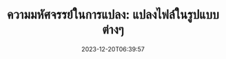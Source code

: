 ---
############################# Static ##########################
layout: "family"
date: 2023-12-20T06:39:57
draft: false

product: "Conversion"
product_tag: "conversion"

############################# Head ############################
head_title: "API ตัวแปลงไฟล์ | บน Premise API และบริการออนไลน์"
head_description: "แปลงไฟล์ Word, PDF, Excel, Powerpoint หรือ Image ได้อย่างง่ายดายและฟรี"

############################# Header ##########################
title: "ความมหัศจรรย์ในการแปลง: แปลงไฟล์ในรูปแบบต่างๆ"
description: |
  แปลงเอกสารจากแหล่งที่มาหลากหลายรูปแบบเป็นรูปแบบเป้าหมายที่แตกต่างกันได้อย่างง่ายดาย เพลิดเพลินกับการแปลงที่รองรับหลากหลายโดยไม่ต้องมีซอฟต์แวร์เพิ่มเติม เช่น MS Office, Apache Open Office, Adobe Acrobat Reader และอีกมากมาย

  โหลดเอกสารจากแหล่งต่างๆ รวมถึงไฟล์ สตรีม URL เซิร์ฟเวอร์ FTP, Amazon S3, Azure Blob Storage และอื่นๆ

  ใช้พื้นที่จัดเก็บแคชประเภทใดก็ได้ เช่น Amazon S3, Dropbox, Google Drive, Windows Azure, Redis หรืออื่นๆ โดยใช้อินเทอร์เฟซที่จำเป็น

############################# Platforms ############################
supported_platforms:
  enable: true  
  head_title: "เลือกแพลตฟอร์มของคุณ"
  title: "แพลตฟอร์มที่รองรับ"
  description: "ไลบรารี GroupDocs.Conversion รองรับระบบปฏิบัติการและเฟรมเวิร์กต่อไปนี้"
  details_link_title: "เรียนรู้เพิ่มเติม"
  items:
    # supported_platforms loop
    - title: ".NET"
      description: "GroupDocs.Conversion for .NET"
      color: "blue"
      tag: "net"
      link: "/conversion/net/"
      features_link: "https://docs.groupdocs.com/conversion/net/system-requirements/"
      features:
        # features loop
        - content: ".NET Framework 4.6.2+  <br>  .NET Core 3.1  <br>  .NET 6+"
          rows: "3"
        # features loop
        - content: "Windows, Linux"
          rows: "1"
        # features loop
        - content: "คู่การแปลง 3K+"
          rows: "1"        
    
    # supported_platforms loop
    - title: "Java"
      description: "GroupDocs.Conversion for Java"
      color: "red"
      tag: "java"
      link: "/conversion/java/"
      features_link: "https://docs.groupdocs.com/conversion/java/system-requirements/"
      features:
        # features loop
        - content: "J2SE 8.0 (1.8)+"
          rows: "3"
        # features loop
        - content:  "Windows, Linux, macOS"
          rows: "1"       
        # features loop
        - content: "คู่การแปลง 3K+"
          rows: "1"        

    # supported_platforms loop
    - title: "Node.js"
      description: "GroupDocs.Conversion for Node.js"
      color: "green"
      tag: "nodejs-java"
      link: "/conversion/nodejs-java/"
      features_link: "https://docs.groupdocs.com/conversion/nodejs-java/system-requirements/"
      features:
        # features loop
        - content: "Node.js 16+  <br>  and J2SE 8.0 (1.8)+"
          rows: "3"
        # features loop
        - content:  "Windows, Linux, macOS"
          rows: "1"
        # features loop
        - content:  "คู่การแปลง 3K+"
          rows: "1"


############################# Features ############################

features:
  enable: true
  title: "ชุดคุณลักษณะของ GroupDocs.Conversion"
  description: "API เพื่อแปลงไฟล์ระหว่างหลายประเภทเช่น HTML, PDF, Word, Excel, PNG และอีกมากมายโดยไม่ต้องใช้ซอฟต์แวร์บุคคลที่สาม"

  items:
    # feature loop
    - icon: "convert"
      title: "แปลงเอกสารและรูปภาพ"
      content: "แปลงไฟล์จากแหล่งต่าง ๆ เป็นรูปแบบเป้าหมายที่หลากหลาย"

    # feature loop
    - icon: "password"
      title: "เปิดเอกสารที่มีการรักษาความปลอดภัย"
      content: "ระบุรหัสผ่านเพื่อเปิดเอกสารที่เข้ารหัส"

    # feature loop
    - icon: "load"
      title: "โหลดไฟล์ได้จากทุกที่"
      content: "โหลดเอกสารจากไฟล์ต่างๆ, URL, เซิร์ฟเวอร์ FTP, Amazon S3 และอื่นๆ"
    
    # feature loop
    - icon: "settings"
      title: "จัดการการตั้งค่าเอาต์พุต"
      content: "หมุนและเรียงลำดับหน้าใหม่ ระบุว่าจะแสดงบันทึกย่อและความคิดเห็นหรือไม่"


############################# Code samples ############################
code_samples:
  enable: true
  title: "ตัวอย่างโค้ด GroupDocs.Conversion"
  description: "กรณีการใช้งานบางส่วนของการดำเนินการ GroupDocs.Conversion ทั่วไปใน C#, Java, TypeScript"
  items:
    # code sample loop
    - title: "แปลง PDF เป็น DOCX ด้วยโค้ดหลายบรรทัด"
      content: |
       ด้วย GroupDocs.Conversion คุณสามารถแปลงไฟล์ PDF เป็น DOCX ได้อย่างง่ายดาย เพียงใช้โค้ดเพียงไม่กี่บรรทัด นอกจากนี้ยังไม่ต้องใช้ซอฟต์แวร์บุคคลที่สามเช่น Microsoft Word หรือ Adobe Acrobat นี่คือตัวอย่างว่าสามารถทำได้อย่างไร:
      samples:
        - language: "C#"
          color: "blue"
          content: |
            ```csharp {style=abap}   
            // โหลดไฟล์ PDF ต้นฉบับ
            using (var converter = new GroupDocs.Conversion.Converter("sample.pdf"))
            {
                // ตั้งค่าตัวเลือกการแปลงสำหรับรูปแบบ DOCX
                var options = new WordProcessingConvertOptions();
                // แปลงเป็นรูปแบบ DOCX
                converter.Convert("converted.docx", options);
            }
            ```
        - language: "Java"
          color: "red"
          content: |
            ```java {style=abap}   
            import com.groupdocs.conversion.Converter;
            import com.groupdocs.conversion.options.convert.WordProcessingConvertOptions;
            ...
            // โหลดไฟล์ PDF ต้นฉบับ
            Converter converter = new Converter("sample.pdf");
            // ตั้งค่าตัวเลือกการแปลงสำหรับรูปแบบ DOCX
            WordProcessingConvertOptions options = new WordProcessingConvertOptions();
            // แปลงเป็นรูปแบบ DOCX
            converter.convert("converted.docx", options);
            ```
        - language: "TypeScript"
          color: "green"
          content: |
            ```javascript {style=abap}  
            // โหลดไฟล์ PDF ต้นฉบับ
            const converter = new groupdocs.conversion.Converter("sample.pdf");
            // ตั้งค่าตัวเลือกการแปลงสำหรับรูปแบบ DOCX
            const options = new groupdocs.conversion.WordProcessingConvertOptions();
            // แปลงเป็นรูปแบบ DOCX
            converter.convert("converted.docx", options);
            ```


############################# Formats ############################
formats:
  enable: true
  title:  "รองรับไฟล์มากกว่า 60 รูปแบบ"
  description: "GroupDocs.Conversion รองรับการดำเนินการกับ [รูปแบบไฟล์](https://docs.groupdocs.com/conversion/net/supported-file-formats/) ยอดนิยมที่สุด"


############################# Metrics ############################

metrics:
  enable: true
  title: "ตัวชี้วัดเชิงลึกและข้อมูลเชิงลึกทางสถิติ"
  description: "เจาะลึกรายละเอียดตัวเลขหลักของเรา โดยให้ตัวชี้วัดที่ครอบคลุมและข้อมูลเชิงลึกทางสถิติเกี่ยวกับความสำเร็จ ผลกระทบ และการเติบโตของเรา"

  items:
    # metrics loop
    - number: "3K+"
      title: "คู่การแปลงที่รองรับ"
      content: "แปลงไฟล์ได้อย่างง่ายดายด้วยคู่ที่รองรับหลายพันคู่ - Microsoft Office, PDF, รูปภาพ, วิดีโอ, เสียง และฐานข้อมูล ให้อำนาจแก่ผู้ใช้ในการแปลงไฟล์ประเภทต่างๆ ได้อย่างราบรื่นเพื่อความยืดหยุ่นและความสะดวกสบาย"
    # metrics loop
    - number: "1.0M"
      title: "ดาวน์โหลด NuGet"
      content: "เข้าร่วมกับผู้ใช้ที่พึงพอใจของเราที่เลือกแพ็คเกจ NuGet ของเรา โซลูชันของเราได้กลายเป็นทรัพยากรที่ได้รับความไว้วางใจและนำไปใช้อย่างกว้างขวางในชุมชนนักพัฒนา โดยให้การบูรณาการที่ราบรื่นและฟังก์ชันการทำงานที่มีคุณค่าสำหรับโครงการนับไม่ถ้วน"

    # metrics loop
    - number: "10+"
      title: "ห้องสมุด"
      content: "ผลิตภัณฑ์ของเราประกอบด้วยไลบรารีมากกว่า 10 แห่งที่นำเสนอคุณลักษณะขั้นสูงเพื่อเพิ่มประสิทธิภาพการทำงาน ไลบรารีเหล่านี้ได้รับการออกแบบมาเพื่อตอบสนองความต้องการในการพัฒนาที่แตกต่างกันด้วยความสามารถที่เหนือชั้น"
    
    # metrics loop
    - number: "100+"
      title: "ลูกค้ามีความสุข"
      content: "ด้วยความเจริญรุ่งเรืองในความเป็นเลิศ ผลิตภัณฑ์ของเราได้รับความไว้วางใจจากลูกค้ากว่า 100 รายที่ไว้วางใจในคุณสมบัติที่แข็งแกร่งและประสิทธิภาพที่เชื่อถือได้ ค้นหาความสำเร็จและประสิทธิภาพด้วยโซลูชันที่เป็นนวัตกรรมของเรา"


############################# Customers ############################
# logo size X1 => 170:70  X2 => 340 : 140

customers:
  enable: true
  title: "ลูกค้าที่มีความสุขของเรา"
  description: "ห้องสมุด GroupDocs ได้รับการว่าจ้างจากแบรนด์ที่มีชื่อเสียงและโดดเด่นระดับโลกทั่วโลก"

  items:
    # customers loop
    - title: "BenQ Corporation"
      logo: "benq"
    # customers loop
    - title: "Nasdaq Stock Market"
      logo: "nasdaq"
    # customers loop
    - title: "AT&T Inc."
      logo: "att"
    # customers loop
    - title: "AstraZeneca"
      logo: "astrazeneca"
    # customers loop
    - title: "Central Bank of Argentina"
      logo: "argentinacentralbank"
    # customers loop
    - title: "Roche Holding AG"
      logo: "roche"
    # customers loop
    - title: "Capita"
      logo: "capita"
    # customers loop
    - title: "Axa S.A."
      logo: "axa"
    # customers loop
    - title: "Instructure Inc."
      logo: "instructure"
     # customers loop
    - title: "Wipro"
      logo: "wipro"



############################# Actions ############################

actions:
  enable: true
  title: "พร้อมที่จะเริ่มต้นหรือยัง?"
  description: "ลองใช้คุณสมบัติ GroupDocs.Conversion ฟรีหรือขอใบอนุญาต"

  items:
    #  loop
    - title: ".NET"
      link: "/conversion/net/"
      color: "blue"
        #  loop
    - title: "Java"
      link: "/conversion/java/"
      color: "red"
        #  loop
    - title: "Node.js"
      link: "/conversion/nodejs-java/"
      color: "green"


############################# Faq ############################

faq:
  enable: true
  title: "คำถามและข้อกังวลทั่วไป"
  description: "ค้นหาคำตอบสำหรับคำถามทั่วไปในส่วนคำถามที่พบบ่อยของเราเพื่อตอบข้อสงสัยและข้อกังวลของคุณอย่างรวดเร็ว"

  items:
    #  loop
    - question: "ฉันสามารถประเมินผลิตภัณฑ์ GroupDocs ก่อนซื้อได้หรือไม่"
      answer: |
        ใช่! ผลิตภัณฑ์ GroupDocs ทั้งหมดมีเวอร์ชันประเมินผลที่ปราศจากความเสี่ยง เราขอแนะนำให้นักพัฒนาดาวน์โหลดและลองใช้ API ของเราก่อนซื้อเพื่อให้แน่ใจว่าจะตอบสนองความต้องการของคุณได้ 100%
    #  loop
    - question: "GroupDocs สาธิตผลิตภัณฑ์หรือไม่"
      answer: |
        ไม่ เรามุ่งเน้นที่ API ของเราและทำให้ผลิตภัณฑ์มีฟังก์ชันการทำงานและมีเสถียรภาพมากที่สุดเท่าที่จะเป็นไปได้ เรานำเสนอการทดลองใช้งานได้เต็มรูปแบบและทดลองใช้ฟรีในรูปแบบของ [ใบอนุญาตชั่วคราว](https://purchase.groupdocs.com/temporary-license/) เพื่อให้คุณสามารถทดสอบผลิตภัณฑ์ได้ด้วยตัวเอง
    #  loop
    - question: "ฉันจะดาวน์โหลดผลิตภัณฑ์ได้ที่ไหน?"
      answer: |
        ผลิตภัณฑ์ทั้งหมดพร้อมให้ดาวน์โหลดจาก [เว็บไซต์](https://releases.groupdocs.com) เราไม่ส่งสำเนาทางกายภาพของซอฟต์แวร์ของเราทางไปรษณีย์    
    #  loop
    - question: "สิทธิ์การใช้งานของนักพัฒนา GroupDocs ต่อผู้ใช้หรือต่อผู้ใช้ที่ระบุชื่อ"
      answer: |
        สิทธิ์การใช้งาน GroupDocs Developer เป็นแบบต่อผู้ใช้ ไม่ใช่ต่อผู้ใช้ที่ระบุชื่อ เราเข้าใจดีว่าสมาชิกในทีมเขียนโค้ดอาจเปลี่ยนแปลงไปตามกาลเวลา และไม่ใช่เรื่องจริงที่จะต้องอัปเดตใบอนุญาตในแต่ละครั้งที่เกิดขึ้น
    #  loop
    - question: "เราจำเป็นต้องมีใบอนุญาตแยกต่างหากสำหรับบิลด์หรือเซิร์ฟเวอร์ CI (Continuous Integration) ของเราหรือไม่"
      answer: |
        ไม่ เรายินดีเป็นอย่างยิ่งที่ลูกค้าใช้ผลิตภัณฑ์ GroupDocs บนเซิร์ฟเวอร์เดียวเพื่อวัตถุประสงค์ในการสร้างโซลูชันโดยไม่มีค่าใช้จ่ายเพิ่มเติม การติดตั้งนี้ไม่ควรใช้เพื่อหลีกเลี่ยงข้อกำหนดสิทธิ์การใช้งานของข้อตกลงของคุณกับ GroupDocs และควรเคารพข้อจำกัดในการแจกจ่ายต่อหรือตำแหน่งที่กำหนดโดยสิทธิ์การใช้งานที่คุณซื้อ

############################# Cloud ############################

cloud_links:
  enable: true
  title: "GroupDocs.Conversion API โค้ดต่ำ"
  description: "เร่งการแปลงเอกสารหรือรูปภาพในแอปพลิเคชันทุกประเภทด้วย REST API บนคลาวด์ของเรา"

  items:
    #  loop
    - icon: "groupdocs_conversion-for-curl"
      title: "GroupDocs.Conversion Cloud for cURL"
      link: "https://products.groupdocs.cloud/conversion/curl"
      content: "ใช้ประโยชน์จาก API การแปลงไฟล์ cURL RESTful เพื่อแปลงรูปแบบไฟล์ต่างๆ ได้อย่างง่ายดาย รวมถึง Microsoft Office, PDF, อีเมล, โครงการ, HTML และอื่นๆ ภายในแอปพลิเคชันของคุณ"

    #  loop
    - icon: "groupdocs_conversion-for-net"
      title: "GroupDocs.Conversion Cloud for .NET"
      link: "https://products.groupdocs.cloud/conversion/net"
      content: "ใช้ REST API การแปลงไฟล์ .NET เพื่อการแปลง Microsoft Office, PDF, อีเมล, Project, HTML และรูปแบบไฟล์ทั่วไปต่างๆ บนแพลตฟอร์มใดๆ ด้วย Cloud SDK ได้อย่างราบรื่น"
    #  loop
    - icon: "groupdocs_conversion-for-java"
      title: "GroupDocs.Conversion Cloud for Java"
      link: "https://products.groupdocs.cloud/conversion/java"
      content: "ปรับปรุงแอปพลิเคชัน Java บนคลาวด์ของคุณด้วยความสามารถในการแปลงเอกสารขั้นสูง ซึ่งสามารถเข้าถึงได้บนแพลตฟอร์มใดๆ ที่สามารถทำการเรียก REST API ได้"

############################# Apps ############################

app_links:
  enable: true
  title: "แอพ GroupDocs.Conversion NoCode"
  description: "แอปพลิเคชันออนไลน์ที่ให้คุณแปลงไฟล์ยอดนิยมกว่า 100 รูปแบบในเบราว์เซอร์"

  items:
    #  loop
    - icon: "groupdocs_conversion-app"
      title: "GroupDocs.Conversion <br> Total"
      link: "https://products.groupdocs.app/conversion/total"
      content: "แปลงรูปแบบมากกว่าร้อยรูปแบบเป็น PDF, XLSX, DOCX, XPS, HTML และอื่นๆ ได้อย่างง่ายดาย"

    #  loop
    - icon: "groupdocs_words-app"
      title:  "GroupDocs.Conversion <br> DOC to XLS"
      link: "https://products.groupdocs.app/conversion/doc-to-xls"
      content: "แอปพลิเคชันออนไลน์ฟรีสำหรับการแปลงรูปแบบ DOC เป็น XLS โดยตรงจากเว็บเบราว์เซอร์ของคุณ"

    #  loop
    - icon: "groupdocs_pdf-app"
      title:  "GroupDocs.Conversion <br> PDF to DOCX"
      link: "https://products.groupdocs.app/conversion/pdf-to-docx"
      content: "แปลงเอกสาร PDF ของคุณเป็นรูปแบบ Word (DOCX) ได้อย่างง่ายดายโดยการอัปโหลดผ่านอินเทอร์เฟซที่ใช้งานง่ายของเรา"
    

---